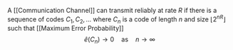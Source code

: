 A [[Communication Channel]] can transmit reliably at rate $R$ if there is a sequence of codes $C_{1},C_{2},\dots$ where $C_{n}$ is a code of length $n$ and size $\lfloor 2^{nR} \rfloor$ such that [[Maximum Error Probability]]
$$
\hat{e}(C_{n})\to 0 \quad %quad
\text{as}\quad %quad
 n\to \infty
$$
